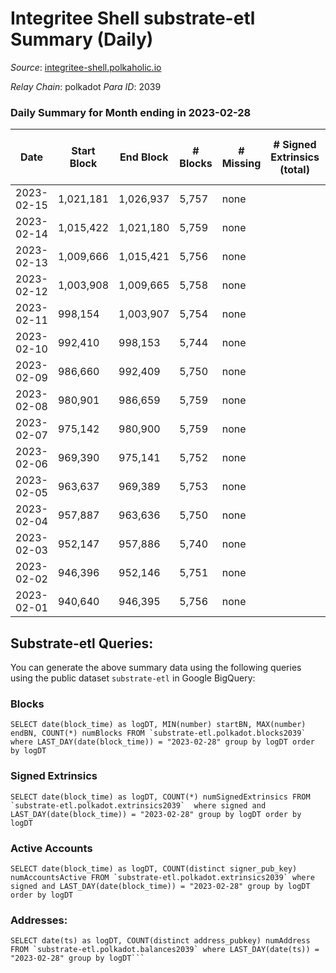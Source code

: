 # Integritee Shell substrate-etl Summary (Daily)

_Source_: [integritee-shell.polkaholic.io](https://integritee-shell.polkaholic.io)

*Relay Chain*: polkadot
*Para ID*: 2039



### Daily Summary for Month ending in 2023-02-28


| Date | Start Block | End Block | # Blocks | # Missing | # Signed Extrinsics (total) | # Active Accounts | # Addresses with Balances | # Events | # Transfers | # XCM Transfers In | # XCM Transfers Out |
| ---- | ----------- | --------- | -------- | --------- | --------------------------- | ----------------- | ------------------------- | -------- | ----------- | ------------------ | ------------------- |
| 2023-02-15 | 1,021,181 | 1,026,937 | 5,757 | none  |  |  | 1 | 11,514 |   |   |   |
| 2023-02-14 | 1,015,422 | 1,021,180 | 5,759 | none  |  |  |  | 11,518 |   |   |   |
| 2023-02-13 | 1,009,666 | 1,015,421 | 5,756 | none  |  |  |  | 11,512 |   |   |   |
| 2023-02-12 | 1,003,908 | 1,009,665 | 5,758 | none  |  |  | 1 | 11,516 |   |   |   |
| 2023-02-11 | 998,154 | 1,003,907 | 5,754 | none  |  |  | 1 | 11,508 |   |   |   |
| 2023-02-10 | 992,410 | 998,153 | 5,744 | none  |  |  | 1 | 11,488 |   |   |   |
| 2023-02-09 | 986,660 | 992,409 | 5,750 | none  |  |  | 1 | 11,500 |   |   |   |
| 2023-02-08 | 980,901 | 986,659 | 5,759 | none  |  |  | 1 | 11,518 |   |   |   |
| 2023-02-07 | 975,142 | 980,900 | 5,759 | none  |  |  | 1 | 11,518 |   |   |   |
| 2023-02-06 | 969,390 | 975,141 | 5,752 | none  |  |  | 1 | 11,504 |   |   |   |
| 2023-02-05 | 963,637 | 969,389 | 5,753 | none  |  |  | 1 | 11,506 |   |   |   |
| 2023-02-04 | 957,887 | 963,636 | 5,750 | none  |  |  | 1 | 11,500 |   |   |   |
| 2023-02-03 | 952,147 | 957,886 | 5,740 | none  |  |  | 1 | 11,480 |   |   |   |
| 2023-02-02 | 946,396 | 952,146 | 5,751 | none  |  |  | 1 | 11,502 |   |   |   |
| 2023-02-01 | 940,640 | 946,395 | 5,756 | none  |  |  | 1 | 11,512 |   |   |   |

## Substrate-etl Queries:
You can generate the above summary data using the following queries using the public dataset `substrate-etl` in Google BigQuery:


### Blocks
```
SELECT date(block_time) as logDT, MIN(number) startBN, MAX(number) endBN, COUNT(*) numBlocks FROM `substrate-etl.polkadot.blocks2039`  where LAST_DAY(date(block_time)) = "2023-02-28" group by logDT order by logDT
```


### Signed Extrinsics
```
SELECT date(block_time) as logDT, COUNT(*) numSignedExtrinsics FROM `substrate-etl.polkadot.extrinsics2039`  where signed and LAST_DAY(date(block_time)) = "2023-02-28" group by logDT order by logDT
```


### Active Accounts
```
SELECT date(block_time) as logDT, COUNT(distinct signer_pub_key) numAccountsActive FROM `substrate-etl.polkadot.extrinsics2039` where signed and LAST_DAY(date(block_time)) = "2023-02-28" group by logDT order by logDT
```


### Addresses:
```
SELECT date(ts) as logDT, COUNT(distinct address_pubkey) numAddress FROM `substrate-etl.polkadot.balances2039` where LAST_DAY(date(ts)) = "2023-02-28" group by logDT```

